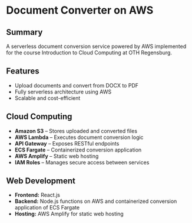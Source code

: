 # Document Converter on AWS
## Summary
A serverless document conversion service powered by AWS implemented for the course Introduction to Cloud Computing at OTH Regensburg.

## Features

- Upload documents and convert from DOCX to PDF
- Fully serverless architecture using AWS
- Scalable and cost-efficient

## Cloud Computing

- **Amazon S3** – Stores uploaded and converted files
- **AWS Lambda** – Executes document conversion logic
- **API Gateway** – Exposes RESTful endpoints
- **ECS Fargate** – Containerized conversion application
- **AWS Amplify** – Static web hosting
- **IAM Roles** – Manages secure access between services

## Web Development

- **Frontend:** React.js
- **Backend:** Node.js functions on AWS and containerized conversion application of ECS Fargate
- **Hosting:** AWS Amplify for static web hosting
